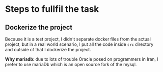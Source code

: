 # Steps to fullfil the task

## Dockerize the project 
Because it is a test project, I didn't separate docker files from the actual project, but in a real world scenario, I put all the code inside ```src``` directory and outside of that I dockerize the project. 

**Why mariadb**: due to lots of trouble Oracle posed on programmers in Iran, I prefer to use mariaDb which is an open source fork of the mysql. 